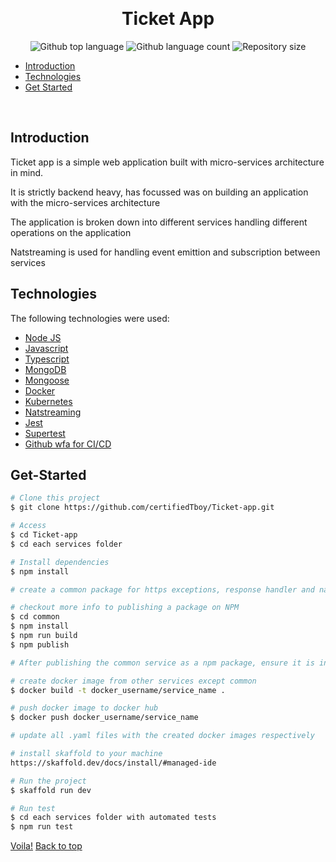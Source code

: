 <div align="center" id="top"> 
 
  &#xa0;

</div>

<h1 align="center">Ticket App</h1>

<p align="center">
  <img alt="Github top language" src="https://img.shields.io/github/languages/top/certifiedTboy/ticket-app?color=56BEB8">

  <img alt="Github language count" src="https://img.shields.io/github/languages/count/certifiedTboy/ticket-app?color=56BEB8">

  <img alt="Repository size" src="https://img.shields.io/github/repo-size/certifiedTboy/ticket-app?color=56BEB8">

</p>

- [Introduction](#Introduction)
- [Technologies](#Technologies)
- [Get Started](#Get-Started)

<br>

## Introduction

Ticket app is a simple web application built with micro-services architecture in mind.

It is strictly backend heavy, has focussed was on building an application with the micro-services architecture

The application is broken down into different services handling different operations on the application

Natstreaming is used for handling event emittion and subscription between services

## Technologies

The following technologies were used:

- [Node JS](#)
- [Javascript](#)
- [Typescript](#)
- [MongoDB](#)
- [Mongoose](#)
- [Docker](#)
- [Kubernetes](#)
- [Natstreaming](#)
- [Jest](#)
- [Supertest](#)
- [Github wfa for CI/CD](#)

## Get-Started

```bash
# Clone this project
$ git clone https://github.com/certifiedTboy/Ticket-app.git

# Access
$ cd Ticket-app
$ cd each services folder

# Install dependencies
$ npm install

# create a common package for https exceptions, response handler and natstreaming event emitters and subscription

# checkout more info to publishing a package on NPM
$ cd common
$ npm install
$ npm run build
$ npm publish

# After publishing the common service as a npm package, ensure it is installed or updated in other services as part of their dependencies

# create docker image from other services except common
$ docker build -t docker_username/service_name .

# push docker image to docker hub
$ docker push docker_username/service_name

# update all .yaml files with the created docker images respectively

# install skaffold to your machine
https://skaffold.dev/docs/install/#managed-ide

# Run the project
$ skaffold run dev

# Run test
$ cd each services folder with automated tests
$ npm run test

```

<a href="">Voila!</a> <a href="#top">Back to top</a>
